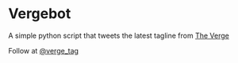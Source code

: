 # Vergebot

A simple python script that tweets the latest tagline from [The Verge](http://www.theverge.com)

Follow at [@verge_tag](https://twitter.com/verge_tag)